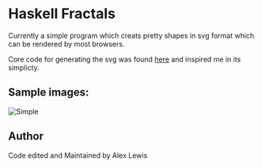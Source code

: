 # Haskell Fractals
Currently a simple program which creats pretty shapes in svg format which can be rendered by 
most browsers.

Core code for generating the svg was found [here](http://stackoverflow.com/questions/2711002/image-drawing-library-for-haskell)
and inspired me in its simplicty.

## Sample images:

![Simple](https://cdn.rawgit.com/Lexer747/Haskell-Fractals/01e6e5b9/svg/Output.svg)

## Author

Code edited and Maintained by Alex Lewis